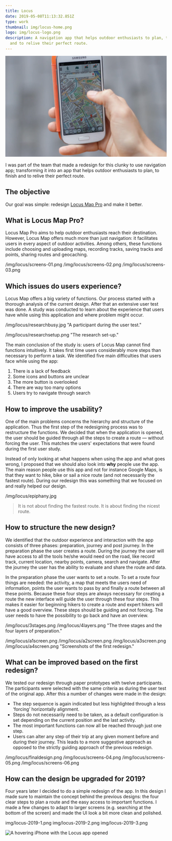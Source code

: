 ```yaml
---
title: Locus
date: 2019-05-08T11:13:32.851Z
type: work
thumbnail: img/locus-home.png
logo: img/locus-logo.png
description: A navigation app that helps outdoor enthusiasts to plan, to finish
  and to relive their perfect route.
---
```

<HeroImage>

![](img/locus-home.png)

</HeroImage>

<IntroText>
I was part of the team that made a redesign for this clunky to use navigation app; transforming it into an app that helps outdoor enthusiasts to plan, to finish and to relive their perfect route.
</IntroText>

<RegularBlock>

## The objective
Our goal was simple: redesign [Locus Map Pro](https://www.locusmap.eu) and make it better. 

## What is Locus Map Pro?
Locus Map Pro aims to help outdoor enthusiasts reach their destination. However, Locus Map offers much more than just navigation: it facilitates users in every aspect of outdoor activities. Among others, these functions include choosing and uploading maps, recording tracks, saving tracks and points, sharing routes and geocaching.

/img/locus/screens-01.png
/img/locus/screens-02.png
/img/locus/screens-03.png

## Which issues do users experience?
Locus Map offers a big variety of functions. Our process started with a thorough analysis of the current design. After that an extensive user test was done. A study was conducted to learn about the experience that users have while using this application and where problem might occur.

/img/locus/researchbusy.jpg "A participant during the user test."

/img/locus/researchsetup.png "The research set-up."

The main conclusion of the study is: users of Locus Map cannot find functions intuitively. It takes first time users considerably more steps than necessary to perform a task. We identified five main difficulties that users face while using the app:
1. There is a lack of feedback
2. Some icons and buttons are unclear
3. The more button is overlooked
4. There are way too many options
5. Users try to navigate through search

## How to improve the usability?
One of the main problems concerns the hierarchy and structure of the application. Thus the first step of the redesigning process was to restructure the functions. We decided that when the application is opened, the user should be guided through all the steps to create a route — without forcing the user. This matches the users' expectations that were found during the first user study.

Instead of only looking at what happens when using the app and what goes wrong, I proposed that we should also look into **why** people use the app. The main reason people use this app and not for instance Google Maps, is that they want to hike, bike or sail a nice route (and not necessarily the fastest route). During our redesign this was something that we focused on and really helped our design.

/img/locus/epiphany.jpg

> It is not about finding the fastest route. It is about finding the nicest route.

## How to structure the new design?
We identified that the outdoor experience and interaction with the app consists of three phases: preparation, journey and post journey. In the preparation phase the user creates a route. During the journey the user will have access to all the tools he/she would need on the road, like record track, current location, nearby points, camera, search and navigate. After the journey the user has the ability to evaluate and share the route and data.

In the preparation phase the user wants to set a route. To set a route four things are needed: the activity, a map that meets the users need of information, points the user wants to pass by and finally a route between all these points. Because these four steps are always necessary for creating a route the new interface will guide the user through these four steps. This makes it easier for beginning hikers to create a route and expert hikers will have a good overview. These steps should be guiding and not forcing. The user needs to have the possibility to go back and have an overview.

/img/locus/3stages.png
/img/locus/4layers.png
"The three stages and the four layers of preparation."

/img/locus/a1screen.png
/img/locus/a2screen.png
/img/locus/a3screen.png
/img/locus/a4screen.png
"Screenshots of the first redesign."

## What can be improved based on the first redesign?
We tested our redesign through paper prototypes with twelve participants. The participants were selected with the same criteria as during the user test of the original app. After this a number of changes were made in the design:
* The step sequence is again indicated but less highlighted through a less ‘forcing’ horizontally alignment.
* Steps do not necessarily need to be taken, as a default configuration is set depending on the current position and the last activity.
* The most important functions can now all be reached through just one step.
* Users can alter any step of their trip at any given moment before and during their journey.
This leads to a more suggestive approach as opposed to the strictly guiding approach of the previous redesign.

/img/locus/finaldesign.png
/img/locus/screens-04.png
/img/locus/screens-05.png
/img/locus/screens-06.png

## How can the design be upgraded for 2019?
Four years later I decided to do a simple redesign of the app. In this design I made sure to maintain the concept behind the previous designs: the four clear steps to plan a route and the easy access to important functions. I made a few changes to adapt to larger screens (e.g. searching at the bottom of the screen) and made the UI look a bit more clean and polished.

img/locus-2019-1.png
img/locus-2019-2.png
img/locus-2019-3.png

![A hovering iPhone with the Locus app opened](/locus-2019-hover.png)

</RegularBlock>
